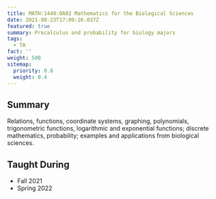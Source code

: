 ```yaml
---
title: MATH:1440:0A02 Mathematics for the Biological Sciences
date: 2021-08-23T17:09:26.037Z
featured: true
summary: Precalculus and probability for biology majors
tags:
  - TA
fact: ''
weight: 500
sitemap:
  priority: 0.8
  weight: 0.4
---
```


## Summary

Relations, functions, coordinate systems, graphing, polynomials, trigonometric functions, logarithmic and exponential functions; discrete mathematics, probability; examples and applications from biological sciences.

<!-- ## Taught from

- Lial, Hungerford, Holcomb, & Mullins: Mathematics with Applications in the Management, Natural, and Social Sciences, 12th Edition. -->

## Taught During

- Fall 2021
- Spring 2022
